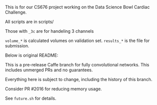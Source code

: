 This is for our CS676 project working on the Data Science Bowl Cardiac Challenge.

All scripts are in scripts/

Those with `_3c`  are for handeling 3 channels

`volume_*` is calculated volumes on validation set.
`results_*` is the file for submission.


Below is original README:

This is a pre-release Caffe branch for fully convolutional networks. This includes unmerged PRs and no guarantees.

Everything here is subject to change, including the history of this branch.

Consider PR #2016 for reducing memory usage.

See `future.sh` for details.
